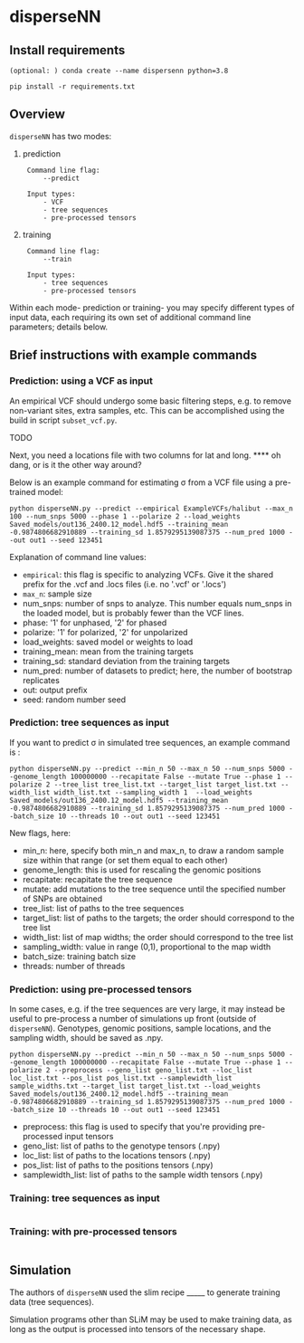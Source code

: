 # disperseNN

## Install requirements
```
(optional: ) conda create --name dispersenn python=3.8

pip install -r requirements.txt 
``` 


## Overview
`disperseNN` has two modes: 
1. prediction

        Command line flag:
            --predict

        Input types:
            - VCF
            - tree sequences
            - pre-processed tensors
2. training

        Command line flag:
            --train

        Input types:  
      	    - tree sequences
            - pre-processed tensors

Within each mode- prediction or training- you may specify different types of input data, each requiring its own set of additional command line parameters; details below. 

## Brief instructions with example commands

### Prediction: using a VCF as input
An empirical VCF should undergo some basic filtering steps, e.g. to remove non-variant sites, extra samples, etc. This can be accomplished using the build in script `subset_vcf.py`.

   TODO

Next, you need a locations file with two columns for lat and long. **** oh dang, or is it the other way around?

Below is an example command for estimating &#963; from a VCF file using a pre-trained model:
```
python disperseNN.py --predict --empirical ExampleVCFs/halibut --max_n 100 --num_snps 5000 --phase 1 --polarize 2 --load_weights Saved_models/out136_2400.12_model.hdf5 --training_mean -0.9874806682910889 --training_sd 1.8579295139087375 --num_pred 1000 --out out1 --seed 123451
```

Explanation of command line values:
- `empirical`: this flag is specific to analyzing VCFs. Give it the shared prefix for the .vcf and .locs files (i.e. no '.vcf' or '.locs')
- `max_n`: sample size
- num_snps: number of snps to analyze. This number equals num_snps in the loaded model, but is probably fewer than the VCF lines.
- phase: '1' for unphased, '2' for phased 
- polarize: '1' for polarized, '2' for unpolarized
- load_weights: saved model or weights to load
- training_mean: mean from the training targets
- training_sd: standard deviation from the training targets
- num_pred: number of datasets to predict; here, the number of bootstrap replicates
- out: output prefix
- seed: random number seed


### Prediction: tree sequences as input
If you want to predict &#963; in simulated tree sequences, an example command is :
```
python disperseNN.py --predict --min_n 50 --max_n 50 --num_snps 5000 --genome_length 100000000 --recapitate False --mutate True --phase 1 --polarize 2 --tree_list tree_list.txt --target_list target_list.txt --width_list width_list.txt --sampling_width 1  --load_weights Saved_models/out136_2400.12_model.hdf5 --training_mean -0.9874806682910889 --training_sd 1.8579295139087375 --num_pred 1000 --batch_size 10 --threads 10 --out out1 --seed 123451
```

New flags, here:
- min_n: here, specify both min_n and max_n, to draw a random sample size within that range (or set them equal to each other)
- genome_length: this is used for rescaling the genomic positions
- recapitate: recapitate the tree sequence 
- mutate: add mutations to the tree sequence until the specified number of SNPs are obtained
- tree_list: list of paths to the tree sequences
- target_list: list of paths to the targets; the order should correspond to the tree list
- width_list: list of map widths; the order should correspond to the tree list
- sampling_width: value	in range (0,1),	proportional to	the map width
- batch_size: training batch size
- threads: number of threads 


### Prediction: using pre-processed tensors
In some cases, e.g. if the tree sequences are very large, it may instead be useful to pre-process a number of simulations up front (outside of `disperseNN`). Genotypes, genomic positions, sample locations, and the sampling width, should be saved as .npy.

```
python disperseNN.py --predict --min_n 50 --max_n 50 --num_snps 5000 --genome_length 100000000 --recapitate False --mutate True --phase 1 --polarize 2 --preprocess --geno_list geno_list.txt --loc_list loc_list.txt --pos_list pos_list.txt --samplewidth_list sample_widths.txt --target_list target_list.txt --load_weights Saved_models/out136_2400.12_model.hdf5 --training_mean -0.9874806682910889 --training_sd 1.8579295139087375 --num_pred 1000 --batch_size 10 --threads 10 --out out1 --seed 123451
```

- preprocess: this flag is used to specify that you're providing pre-processed input tensors
- geno_list: list of paths to the genotype tensors (.npy)
- loc_list: list of paths to the locations tensors (.npy)
- pos_list: list of paths to the positions tensors (.npy)
- samplewidth_list: list of paths to the sample width tensors (.npy)


### Training: tree sequences as input
```
```

### Training: with pre-processed tensors
```
```

## Simulation
The authors of `disperseNN` used the slim recipe _____ to generate training data (tree sequences).

Simulation programs other than SLiM may be used to make training data, as long as the output is processed into tensors of the necessary shape. 